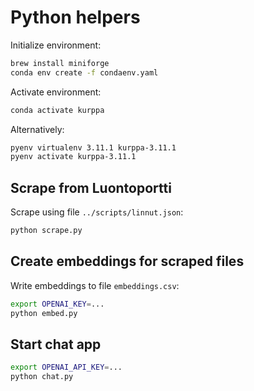 # Python helpers

Initialize environment:

```sh
brew install miniforge
conda env create -f condaenv.yaml
```

Activate environment:

```sh
conda activate kurppa
```

Alternatively:

```sh
pyenv virtualenv 3.11.1 kurppa-3.11.1
pyenv activate kurppa-3.11.1
```

## Scrape from Luontoportti

Scrape using file `../scripts/linnut.json`:

```sh
python scrape.py
```

## Create embeddings for scraped files

Write embeddings to file `embeddings.csv`:

```sh
export OPENAI_KEY=...
python embed.py
```

## Start chat app

```sh
export OPENAI_API_KEY=...
python chat.py
```
